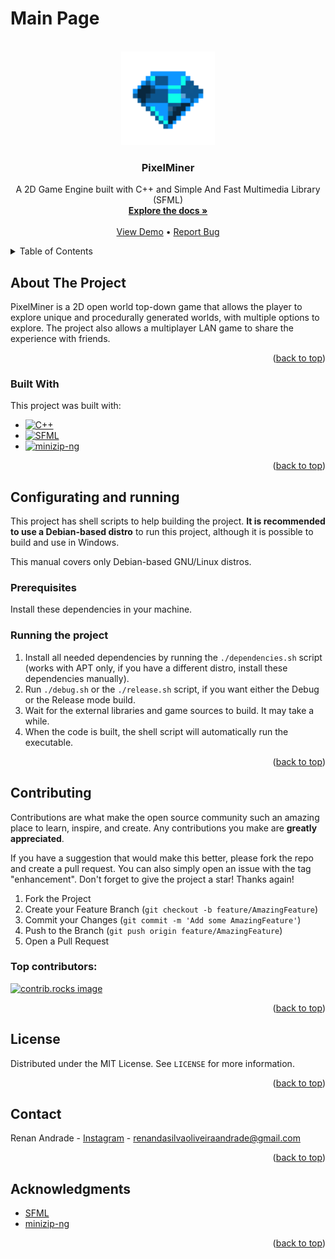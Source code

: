 # Main Page

<a id="readme-top"></a>

<!-- PROJECT LOGO -->
<br />
<div align="center">
  <a href="https://github.com/marshmll/pixelminer">
    <img src="https://raw.githubusercontent.com/marshmll/pixelminer/refs/heads/main/src/.pixelminer/Default/doxygen_icon.png" alt="Logo" width="150" height="auto">
  </a>

  <h3 align="center">PixelMiner</h3>

  <p align="center">
    A 2D Game Engine built with C++ and Simple And Fast Multimedia Library (SFML)
    <br />
    <a href="https://pixelminer-docs.vercel.app"><strong>Explore the docs »</strong></a>
    <br />
    <br />
    <a href="https://github.com/marshmll/pixelminer">View Demo</a>
    •
    <a href="https://github.com/marshmll/pixelminer/issues/new?labels=bug&template=bug-report---.md">Report Bug</a>
  </p>
</div>



<!-- TABLE OF CONTENTS -->
<details>
  <summary>Table of Contents</summary>
  <ol>
    <li>
      <a href="#about-the-project">About The Project</a>
      <ul>
        <li><a href="#built-with">Built With</a></li>
      </ul>
    </li>
    <li>
      <a href="#configurating-and-running">Configurating and running</a>
      <ul>
        <li><a href="#prerequisites">Prerequisites</a></li>
        <li><a href="#running-the-project">Running the project</a></li>
      </ul>
    </li>
    <li><a href="#contributing">Contributing</a></li>
    <li><a href="#license">License</a></li>
    <li><a href="#contact">Contact</a></li>
    <li><a href="#acknowledgments">Acknowledgments</a></li>
  </ol>
</details>



<!-- ABOUT THE PROJECT -->
## About The Project

PixelMiner is a 2D open world top-down game that allows the player to explore unique and procedurally generated worlds, with multiple options to explore. The project also allows a multiplayer LAN game to share the experience with friends.

<p align="right">(<a href="#readme-top">back to top</a>)</p>

### Built With

This project was built with:

* [![C++][C++]][C++-url]
* [![SFML][SFML]][SFML-url]
* [![minizip-ng][minizip-ng]][minizip-ng-url]

<p align="right">(<a href="#readme-top">back to top</a>)</p>

## Configurating and running

This project has shell scripts to help building the project. **It is recommended to use a Debian-based distro** to run this project, although it is possible to build and use in Windows.

This manual covers only Debian-based GNU/Linux distros.

### Prerequisites

Install these dependencies in your machine.

### Running the project

1. Install all needed dependencies by running the ```./dependencies.sh``` script (works with APT only, if you have a different distro, install these dependencies manually).
2. Run ```./debug.sh``` or the ```./release.sh``` script, if you want either the Debug or the Release mode build.
3. Wait for the external libraries and game sources to build. It may take a while.
4. When the code is built, the shell script will automatically run the executable.

<p align="right">(<a href="#readme-top">back to top</a>)</p>

<!-- CONTRIBUTING -->
## Contributing

Contributions are what make the open source community such an amazing place to learn, inspire, and create. Any contributions you make are **greatly appreciated**.

If you have a suggestion that would make this better, please fork the repo and create a pull request. You can also simply open an issue with the tag "enhancement".
Don't forget to give the project a star! Thanks again!

1. Fork the Project
2. Create your Feature Branch (`git checkout -b feature/AmazingFeature`)
3. Commit your Changes (`git commit -m 'Add some AmazingFeature'`)
4. Push to the Branch (`git push origin feature/AmazingFeature`)
5. Open a Pull Request

### Top contributors:

<a href="https://github.com/marshmll/pixelminer/graphs/contributors">
  <img src="https://contrib.rocks/image?repo=marshmll/pixelminer" alt="contrib.rocks image" />
</a>

<p align="right">(<a href="#readme-top">back to top</a>)</p>

<!-- LICENSE -->
## License

Distributed under the MIT License. See `LICENSE` for more information.

<p align="right">(<a href="#readme-top">back to top</a>)</p>

<!-- CONTACT -->
## Contact

Renan Andrade - [Instagram](https://instagram.com/ssh.renan) - renandasilvaoliveiraandrade@gmail.com

<p align="right">(<a href="#readme-top">back to top</a>)</p>

<!-- ACKNOWLEDGMENTS -->
## Acknowledgments

* [SFML](https://www.sfml-dev.org/)
* [minizip-ng](https://github.com/zlib-ng/minizip-ng)

<p align="right">(<a href="#readme-top">back to top</a>)</p>

<!-- MARKDOWN LINKS & IMAGES -->
<!-- https://www.markdownguide.org/basic-syntax/#reference-style-links -->
[contributors-shield]: https://img.shields.io/github/contributors/marshmll/pixelminer.svg?style=for-the-badge
[contributors-url]: https://github.com/marshmll/pixelminer/graphs/contributors
[forks-shield]: https://img.shields.io/github/forks/marshmll/pixelminer.svg?style=for-the-badge
[forks-url]: https://github.com/marshmll/pixelminer/network/members
[stars-shield]: https://img.shields.io/github/stars/marshmll/pixelminer.svg?style=for-the-badge
[stars-url]: https://github.com/marshmll/pixelminer/stargazers
[issues-shield]: https://img.shields.io/github/issues/marshmll/pixelminer.svg?style=for-the-badge
[issues-url]: https://github.com/marshmll/pixelminer/issues
[license-shield]: https://img.shields.io/github/license/marshmll/pixelminer.svg?style=for-the-badge
[license-url]: https://github.com/marshmll/pixelminer/blob/master/LICENSE.txt
[linkedin-shield]: https://img.shields.io/badge/-LinkedIn-black.svg?style=for-the-badge&logo=linkedin&colorB=555
[linkedin-url]: https://linkedin.com/in/renan-oliveira-andrade
[cover]: https://raw.githubusercontent.com/marshmll/pixelminer/main/images/screenshot.png
[C++]: https://img.shields.io/badge/-C++-333333?style=flat&logo=C%2B%2B
[C++-url]: https://en.cppreference.com/w/
[SFML]: https://img.shields.io/badge/-SFML-333333?style=flat&logo=sfml
[minizip-ng]: https://img.shields.io/badge/-minizip-333333?style=flat
[SFML-url]: https://www.sfml-dev.org/
[minizip-ng-url]: https://github.com/zlib-ng/minizip-ng
